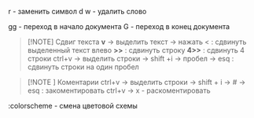 r   - заменить символ
d w - удалить слово


gg  - переход в начало документа
G   - переход в конец документа

> [!NOTE] Сдвиг текста
> **v** -> выделить текст -> нажать < : сдвинуть выделенный текст влево
> **\>>**                              : сдвинуть строку 
> **4>>**                             : сдвинуть 4 строки
> ctrl+v -> выделить строки -> shift +i -> пробел -> esq : сдвинуть строки на один пробел



> [!NOTE ] Коментарии
> сtrl+v -> выделить строки -> shift + i -> # -> esq : закоментировать
> ctrl+v -> x - раскоментировать

:colorscheme - смена цветовой схемы


